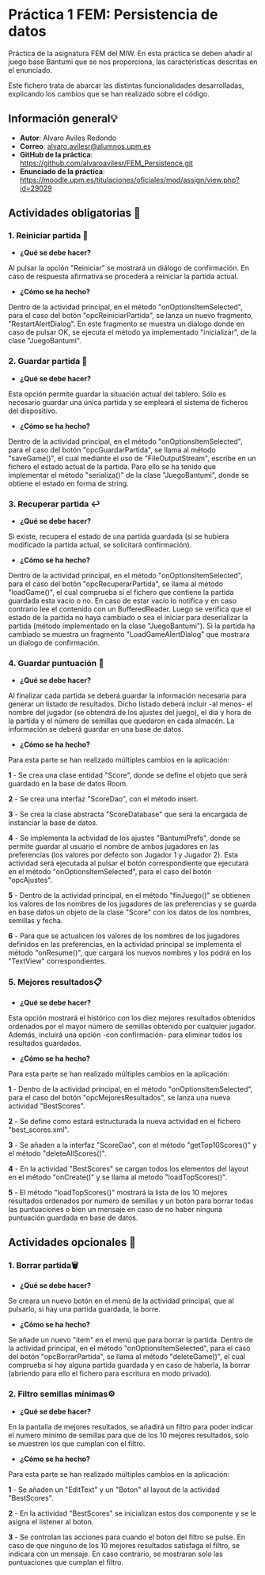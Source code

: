 # Práctica 1 FEM: Persistencia de datos

Práctica de la asignatura FEM del MIW. En esta práctica se deben añadir al juego base Bantumi que se nos proporciona, las características descritas en el enunciado.

Este fichero trata de abarcar las distintas funcionalidades desarrolladas, explicando los cambios que se han realizado sobre el código.

## Información general💡

- **Autor**: Alvaro Aviles Redondo
- **Correo**: alvaro.avilesr@alumnos.upm.es
- **GitHub de la práctica**: https://github.com/alvaroavilesr/FEM_Persistence.git
- **Enunciado de la práctica**: https://moodle.upm.es/titulaciones/oficiales/mod/assign/view.php?id=29029

## Actividades obligatorias 📝

### 1. Reiniciar partida 🔄

- **¿Qué se debe hacer?**

Al pulsar la opción "Reiniciar" se mostrará un diálogo de confirmación. En caso de respuesta afirmativa se procederá a reiniciar la partida actual. 

- **¿Cómo se ha hecho?**

Dentro de la actividad principal, en el método "onOptionsItemSelected", para el caso del botón "opcReiniciarPartida", se lanza un nuevo fragmento, "RestartAlertDialog". En este fragmento se muestra un dialogo donde en caso de pulsar OK, se ejecuta el método ya implementado "inicializar", de la clase "JuegoBantumi".

### 2. Guardar partida 💾

- **¿Qué se debe hacer?**

Esta opción permite guardar la situación actual del tablero. Sólo es necesario guardar una única partida y se empleará el sistema de ficheros del dispositivo.

- **¿Cómo se ha hecho?**

Dentro de la actividad principal, en el método "onOptionsItemSelected", para el caso del botón "opcGuardarPartida", se llama al método "saveGame()", el cual mediante el uso de "FileOutputStream", escribe en un fichero el estado actual de la partida. Para ello se ha tenido que implementar el método "serializa()" de la clase "JuegoBantumi", donde se obtiene el estado en forma de string.

### 3. Recuperar partida ↩️

- **¿Qué se debe hacer?**

Si existe, recupera el estado de una partida guardada (si se hubiera modificado la partida actual, se solicitará confirmación).

- **¿Cómo se ha hecho?**

Dentro de la actividad principal, en el método "onOptionsItemSelected", para el caso del botón "opcRecuperarPartida", se llama al método "loadGame()", el cual comprueba si el fichero que contiene la partida guardada esta vacío o no. En caso de estar vacío lo notifica y en caso contrario lee el contenido con un BufferedReader. Luego se verifica que el estado de la partida no haya cambiado o sea el iniciar para deserializar la partida (método implementado en la clase "JuegoBantumi"). Si la partida ha cambiado se muestra un fragmento "LoadGameAlertDialog" que mostrara un dialogo de confirmación.

### 4. Guardar puntuación 💾

- **¿Qué se debe hacer?**

Al finalizar cada partida se deberá guardar la información necesaria para generar un listado de resultados. Dicho listado deberá incluir -al menos- el nombre del jugador (se obtendrá de los ajustes del juego), el día y hora de la partida y el número de semillas que quedaron en cada almacén. La información se deberá guardar en una base de datos.

- **¿Cómo se ha hecho?**

Para esta parte se han realizado múltiples cambios en la aplicación:

**1** - Se crea una clase entidad "Score", donde se define el objeto que será guardado en la base de datos Room.

**2** - Se crea una interfaz "ScoreDao", con el método insert.

**3** - Se crea la clase abstracta "ScoreDatabase" que será la encargada de instanciar la base de datos.

**4** - Se implementa la actividad de los ajustes "BantumiPrefs", donde se permite guardar al usuario el nombre de ambos jugadores en las preferencias (los valores por defecto son Jugador 1 y Jugador 2). Esta actividad será ejecutada al pulsar el botón correspondiente que ejecutará en el método "onOptionsItemSelected", para el caso del botón "opcAjustes".

**5** - Dentro de la actividad principal, en el método "finJuego()" se obtienen los valores de los nombres de los jugadores de las preferencias y se guarda en base datos un objeto de la clase "Score" con los datos de los nombres, semillas y fecha.

**6** - Para que se actualicen los valores de los nombres de los jugadores definidos en las preferencias, en la actividad principal se implementa el método "onResume()", que cargará los nuevos nombres y los podrá en los "TextView" correspondientes.

### 5. Mejores resultados📋

- **¿Qué se debe hacer?**

Esta opción mostrará el histórico con los diez mejores resultados obtenidos ordenados por el mayor número de semillas obtenido por cualquier jugador. Además, incluirá una opción -con confirmación- para eliminar todos los resultados guardados.

- **¿Cómo se ha hecho?**

Para esta parte se han realizado múltiples cambios en la aplicación:

**1** - Dentro de la actividad principal, en el método "onOptionsItemSelected", para el caso del botón "opcMejoresResultados", se lanza una nueva actividad "BestScores".

**2** - Se define como estará estructurada la nueva actividad en el fichero "best_scores.xml".

**3** - Se añaden a la interfaz "ScoreDao", con el método "getTop10Scores()" y el método "deleteAllScores()".

**4** - En la actividad "BestScores" se cargan todos los elementos del layout en el método "onCreate()" y se llama al metodo "loadTopScores()".

**5** - El método "loadTopScores()" mostrará la lista de los 10 mejores resultados ordenados por numero de semillas y un botón para borrar todas las puntuaciones o bien un mensaje en caso de no haber ninguna puntuación guardada en base de datos.

## Actividades opcionales 📝

### 1. Borrar partida🗑️

- **¿Qué se debe hacer?**

Se creara un nuevo botón en el menú de la actividad principal, que al pulsarlo, si hay una partida guardada, la borre.

- **¿Cómo se ha hecho?**

Se añade un nuevo "item" en el menú que para borrar la partida. Dentro de la actividad principal, en el método "onOptionsItemSelected", para el caso del botón "opcBorrarPartida", se llama al método "deleteGame()", el cual comprueba si hay alguna partida guardada y en caso de haberla, la borrar (abriendo para ello el fichero para escritura en modo privado).

### 2. Filtro semillas mínimas⚙️

- **¿Qué se debe hacer?**

En la pantalla de mejores resultados, se añadirá un filtro para poder indicar el numero mínimo de semillas para que de los 10 mejores resultados, solo se muestren los que cumplan con el filtro.

- **¿Cómo se ha hecho?**

Para esta parte se han realizado múltiples cambios en la aplicación:

**1** - Se añaden un "EditText" y un "Boton" al layout de la actividad "BestScores".

**2** - En la actividad "BestScores" se inicializan estos dos componente y se le asigna el listener al boton.

**3** - Se controlan las acciones para cuando el boton del filtro se pulse. En caso de que ninguno de los 10 mejores resultados satisfaga el filtro, se indicara con un mensaje. En caso contrario, se mostraran solo las puntuaciones que cumplan el filtro.
